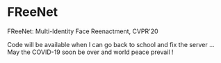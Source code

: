 # FReeNet
FReeNet: Multi-Identity Face Reenactment, CVPR'20

Code will be available when I can go back to school and fix the server ...  
May the COVID-19 soon be over and world peace prevail !